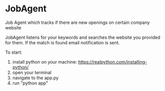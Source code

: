 # JobAgent
Job Agent which tracks if there are new openings on certain company website

JobAgent listens for your keywords and searches the website you provided for them.
If the match is found email notification is sent.

To start:
  1. install python on your machine: https://realpython.com/installing-python/
  2. open your terminal
  3. navigate to the app.py
  4. run "python app"
